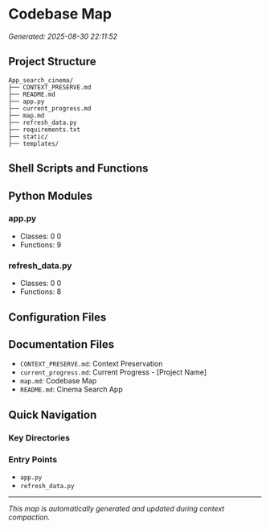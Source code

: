 # Codebase Map

*Generated: 2025-08-30 22:11:52*

## Project Structure

```
App_search_cinema/
├── CONTEXT_PRESERVE.md
├── README.md
├── app.py
├── current_progress.md
├── map.md
├── refresh_data.py
├── requirements.txt
├── static/
├── templates/
```

## Shell Scripts and Functions

## Python Modules

### app.py
- Classes: 0
0
- Functions: 9

### refresh_data.py
- Classes: 0
0
- Functions: 8

## Configuration Files


## Documentation Files

- `CONTEXT_PRESERVE.md`: Context Preservation
- `current_progress.md`: Current Progress - [Project Name]
- `map.md`: Codebase Map
- `README.md`: Cinema Search App

## Quick Navigation

### Key Directories


### Entry Points

- `app.py`
- `refresh_data.py`

---
*This map is automatically generated and updated during context compaction.*
